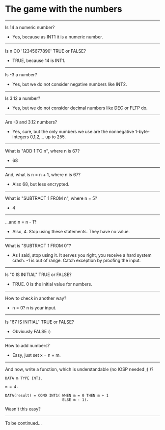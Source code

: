 # The game with the numbers
-------- -------- 
Is 14 a numeric number? 
 - Yes, because as INT1 it is a numeric number.
-------- -------- 
Is n CO '12345677890' TRUE or FALSE?
   - TRUE, because 14 is INT1.
-------- -------- 
Is -3 a number?
  - Yes, but we do not consider negative numbers like INT2.
-------- -------- 
Is 3.12 a number?
 - Yes, but we do not consider decimal numbers like DEC or FLTP do.
-------- -------- 
Are -3 and 3.12 numbers?
 - Yes, sure, but the only numbers we use are the nonnegative 1-byte-integers 0,1,2,... up to 255.
-------- -------- 
What is "ADD 1 TO n", where n is 67?
 - 68
-------- -------- 
And, what is n = n + 1, where n is 67?
 - Also 68, but less encrypted.
-------- -------- 
What is "SUBTRACT 1 FROM n", where n = 5?
 - 4
-------- -------- 
...and n = n - 1?
 - Also, 4. Stop using these statements. They have no value.
-------- -------- 
What is "SUBTRACT 1 FROM 0"?
 - As I said, stop using it. It serves you right, you receive a hard system crash. -1 is out of range. Catch exception by proofing the input.
-------- -------- 
Is "0 IS INITIAL" TRUE or FALSE?
 - TRUE. 0 is the initial value for numbers. 
-------- -------- 
How to check in another way?
 - n = 0? n is your input.
-------- -------- 
Is "67 IS INITIAL" TRUE or FALSE?
 - Obviously FALSE :)
-------- -------- 
How to add numbers?
 - Easy, just set x = n + m.
-------- -------- 
And now, write a function, which is understandable (no IOSP needed ;) )?
``` 
DATA m TYPE INT1.
       
m = 4.

DATA(result) = COND INT1( WHEN m = 0 THEN m + 1
                          ELSE m - 1).
```
Wasn't this easy?
-------- -------- 
To be continued...

  
